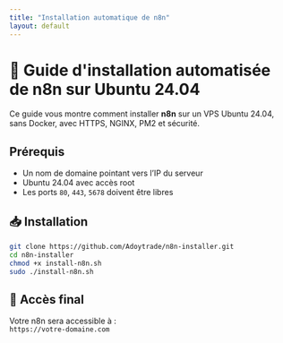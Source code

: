 ```yaml
---
title: "Installation automatique de n8n"
layout: default
---
```


# 🚀 Guide d'installation automatisée de n8n sur Ubuntu 24.04

Ce guide vous montre comment installer **n8n** sur un VPS Ubuntu 24.04, sans Docker, avec HTTPS, NGINX, PM2 et sécurité.

## Prérequis
- Un nom de domaine pointant vers l’IP du serveur
- Ubuntu 24.04 avec accès root
- Les ports `80`, `443`, `5678` doivent être libres

## 📥 Installation

```bash
git clone https://github.com/Adoytrade/n8n-installer.git
cd n8n-installer
chmod +x install-n8n.sh
sudo ./install-n8n.sh
```

## 🔗 Accès final

Votre n8n sera accessible à :  
`https://votre-domaine.com`
